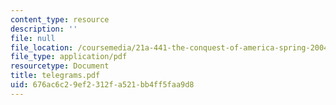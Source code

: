 ```yaml
---
content_type: resource
description: ''
file: null
file_location: /coursemedia/21a-441-the-conquest-of-america-spring-2004/676ac6c29ef2312fa521bb4ff5faa9d8_telegrams.pdf
file_type: application/pdf
resourcetype: Document
title: telegrams.pdf
uid: 676ac6c2-9ef2-312f-a521-bb4ff5faa9d8
---
```

